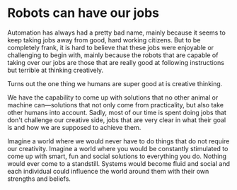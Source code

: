 # Robots can have our jobs

Automation has always had a pretty bad name, mainly because it seems to keep taking jobs away from good, hard working citizens. But to be completely frank, it is hard to believe that these jobs were enjoyable or challenging to begin with, mainly because the robots that are capable of taking over our jobs are those that are really good at following instructions but terrible at thinking creatively. 

Turns out the one thing we humans are super good at is creative thinking. 

We have the capability to come up with solutions that no other animal or machine can—solutions that not only come from practicality, but also take other humans into account. Sadly, most of our time is spent doing jobs that don't challenge our creative side, jobs that are very clear in what their goal is and how we are supposed to achieve them. 

Imagine a world where we would never have to do things that do not require our creativity. Imagine a world where you would be constantly stimulated to come up with smart, fun and social solutions to everything you do. Nothing would ever come to a standstill. Systems would become fluid and social and each individual could influence the world around them with their own strengths and beliefs.
